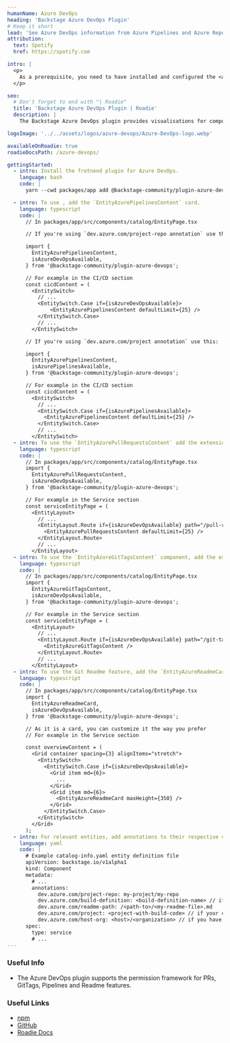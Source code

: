 ```yaml
---
humanName: Azure DevOps
heading: 'Backstage Azure DevOps Plugin'
# Keep it short
lead: 'See Azure DevOps information from Azure Pipelines and Azure Repos in Backstage'
attribution:
  text: Spotify
  href: https://spotify.com

intro: |
  <p>
    As a prerequisite, you need to have installed and configured the <a href='https://github.com/backstage/community-plugins/tree/main/workspaces/azure-devops/plugins/azure-devops-backend'>Azure DevOps Backend</a> plugin before you move forward with any of these steps.
  </p>

seo:
  # Don't forget to end with "| Roadie"
  title: 'Backstage Azure DevOps Plugin | Roadie'
  description: |
    The Backstage Azure DevOps plugin provides visualisations for components sourced from Azure DevOps, from services like Azure Pipelines and Azure Repos.

logoImage: '../../assets/logos/azure-devops/Azure-DevOps-logo.webp'

availableOnRoadie: true
roadieDocsPath: /azure-devops/

gettingStarted:
  - intro: Install the frotnend plugin for Azure DevOps.
    language: bash
    code: |
      yarn --cwd packages/app add @backstage-community/plugin-azure-devops

  - intro: To use , add the `EntityAzurePipelinesContent` card.
    language: typescript
    code: |
      // In packages/app/src/components/catalog/EntityPage.tsx

      // If you're using `dev.azure.com/project-repo annotation` use this:

      import {
        EntityAzurePipelinesContent,
        isAzureDevOpsAvailable,
      } from '@backstage-community/plugin-azure-devops';

      // For example in the CI/CD section
      const cicdContent = (
        <EntitySwitch>
          // ...
          <EntitySwitch.Case if={isAzureDevOpsAvailable}>
              <EntityAzurePipelinesContent defaultLimit={25} />
          </EntitySwitch.Case>
          // ...
        </EntitySwitch>

      // If you're using `dev.azure.com/project annotation` use this:

      import {
        EntityAzurePipelinesContent,
        isAzurePipelinesAvailable,
      } from '@backstage-community/plugin-azure-devops';

      // For example in the CI/CD section
      const cicdContent = (
        <EntitySwitch>
          // ...
          <EntitySwitch.Case if={isAzurePipelinesAvailable}>
            <EntityAzurePipelinesContent defaultLimit={25} />
          </EntitySwitch.Case>
          // ...
        </EntitySwitch>
  - intro: To use the `EntityAzurePullRequestsContent` add the extension to your Entity page.
    language: typescript
    code: |
      // In packages/app/src/components/catalog/EntityPage.tsx
      import {
        EntityAzurePullRequestsContent,
        isAzureDevOpsAvailable,
      } from '@backstage-community/plugin-azure-devops';

      // For example in the Service section
      const serviceEntityPage = (
        <EntityLayout>
          // ...
          <EntityLayout.Route if={isAzureDevOpsAvailable} path="/pull-requests" title="Pull Requests">
            <EntityAzurePullRequestsContent defaultLimit={25} />
          </EntityLayout.Route>
          // ...
        </EntityLayout>
  - intro: To use the `EntityAzureGitTagsContent` component, add the extension to your Entity page.
    language: typescript
    code: |
      // In packages/app/src/components/catalog/EntityPage.tsx
      import {
        EntityAzureGitTagsContent,
        isAzureDevOpsAvailable,
      } from '@backstage-community/plugin-azure-devops';

      // For example in the Service section
      const serviceEntityPage = (
        <EntityLayout>
          // ...
          <EntityLayout.Route if={isAzureDevOpsAvailable} path="/git-tags" title="Git Tags">
            <EntityAzureGitTagsContent />
          </EntityLayout.Route>
          // ...
        </EntityLayout>
  - intro: To use the Git Readme feature, add the `EntityAzureReadmeCard` component to your Entity page.
    language: typescript
    code: |
      // In packages/app/src/components/catalog/EntityPage.tsx
      import {
        EntityAzureReadmeCard,
        isAzureDevOpsAvailable,
      } from '@backstage-community/plugin-azure-devops';

      // As it is a card, you can customize it the way you prefer
      // For example in the Service section

      const overviewContent = (
        <Grid container spacing={3} alignItems="stretch">
          <EntitySwitch>
            <EntitySwitch.Case if={isAzureDevOpsAvailable}>
              <Grid item md={6}>
                ...
              </Grid>
              <Grid item md={6}>
                <EntityAzureReadmeCard maxHeight={350} />
              </Grid>
            </EntitySwitch.Case>
          </EntitySwitch>
        </Grid>
      );
  - intro: For relevant entities, add annotations to their respective catalog-info.yaml files
    language: yaml
    code: |
      # Example catalog-info.yaml entity definition file
      apiVersion: backstage.io/v1alpha1
      kind: Component
      metadata:
        # ...
        annotations:
          dev.azure.com/project-repo: my-project/my-repo
          dev.azure.com/build-definition: <build-definition-name> // if you have multiple entities in a single monorepo you'll need to specify the builds
          dev.azure.com/readme-path: /<path-to>/<my-readme-file>.md
          dev.azure.com/project: <project-with-build-code> // if your code is in a diferent repo
          dev.azure.com/host-org: <host>/<organization> // if you have multiple organisations
      spec:
        type: service
        # ...
---
```


### Useful Info

- The Azure DevOps plugin supports the permission framework for PRs, GitTags, Pipelines and Readme features.

### Useful Links

- [npm](https://www.npmjs.com/package/@backstage-community/plugin-azure-devops)
- [GitHub](https://github.com/backstage/community-plugins/tree/main/workspaces/azure-devops/plugins/azure-devops)
- [Roadie Docs]()
